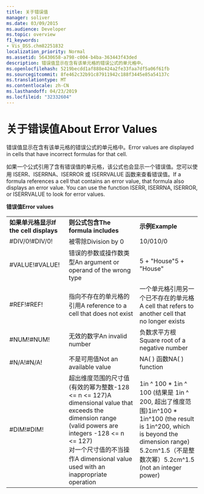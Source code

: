 ```yaml
---
title: 关于错误值
manager: soliver
ms.date: 03/09/2015
ms.audience: Developer
ms.topic: overview
f1_keywords:
- Vis_DSS.chm82251832
localization_priority: Normal
ms.assetid: 56430658-a798-c004-b4ba-363443f43ded
description: 错误值显示在含有该单元格的错误公式的单元格中。
ms.openlocfilehash: 5219becdd1af888e424a2fe33faa7df5a06f61fb
ms.sourcegitcommit: 8fe462c32b91c87911942c188f3445e85a54137c
ms.translationtype: MT
ms.contentlocale: zh-CN
ms.lasthandoff: 04/23/2019
ms.locfileid: "32332604"
---
```

# <a name="about-error-values"></a><span data-ttu-id="ccb45-103">关于错误值</span><span class="sxs-lookup"><span data-stu-id="ccb45-103">About Error Values</span></span>

<span data-ttu-id="ccb45-104">错误值显示在含有该单元格的错误公式的单元格中。</span><span class="sxs-lookup"><span data-stu-id="ccb45-104">Error values are displayed in cells that have incorrect formulas for that cell.</span></span>
  
<span data-ttu-id="ccb45-p101">如果一个公式引用了含有错误值的单元格，该公式也会显示一个错误值。您可以使用 ISERR、ISERRNA、ISERROR 或 ISERRVALUE 函数来查看错误值。</span><span class="sxs-lookup"><span data-stu-id="ccb45-p101">If a formula references a cell that contains an error value, that formula also displays an error value. You can use the function ISERR, ISERRNA, ISERROR, or ISERRVALUE to look for error values.</span></span>
  
<span data-ttu-id="ccb45-107">**错误值**</span><span class="sxs-lookup"><span data-stu-id="ccb45-107">**Error values**</span></span>

||||
|:-----|:-----|:-----|
|<span data-ttu-id="ccb45-108">**如果单元格显示**</span><span class="sxs-lookup"><span data-stu-id="ccb45-108">**If the cell displays**</span></span> <br/> |<span data-ttu-id="ccb45-109">**则公式包含**</span><span class="sxs-lookup"><span data-stu-id="ccb45-109">**The formula includes**</span></span> <br/> |<span data-ttu-id="ccb45-110">**示例**</span><span class="sxs-lookup"><span data-stu-id="ccb45-110">**Example**</span></span> <br/> |
| <span data-ttu-id="ccb45-111">#DIV/0!</span><span class="sxs-lookup"><span data-stu-id="ccb45-111">#DIV/0!</span></span>  <br/> |<span data-ttu-id="ccb45-112">被零除</span><span class="sxs-lookup"><span data-stu-id="ccb45-112">Division by 0</span></span>  <br/> |<span data-ttu-id="ccb45-113">10/0</span><span class="sxs-lookup"><span data-stu-id="ccb45-113">10/0</span></span>  <br/> |
| <span data-ttu-id="ccb45-114">#VALUE!</span><span class="sxs-lookup"><span data-stu-id="ccb45-114">#VALUE!</span></span>  <br/> | <span data-ttu-id="ccb45-115">错误的参数或操作数类型</span><span class="sxs-lookup"><span data-stu-id="ccb45-115">An argument or operand of the wrong type</span></span>  <br/> | <span data-ttu-id="ccb45-116">5 + "House"</span><span class="sxs-lookup"><span data-stu-id="ccb45-116">5 + "House"</span></span>  <br/> |
| <span data-ttu-id="ccb45-117">#REF!</span><span class="sxs-lookup"><span data-stu-id="ccb45-117">#REF!</span></span>  <br/> | <span data-ttu-id="ccb45-118">指向不存在的单元格的引用</span><span class="sxs-lookup"><span data-stu-id="ccb45-118">A reference to a cell that does not exist</span></span>  <br/> | <span data-ttu-id="ccb45-119">一个单元格引用另一个已不存在的单元格</span><span class="sxs-lookup"><span data-stu-id="ccb45-119">A cell that refers to another cell that no longer exists</span></span>  <br/> |
| <span data-ttu-id="ccb45-120">#NUM!</span><span class="sxs-lookup"><span data-stu-id="ccb45-120">#NUM!</span></span>  <br/> | <span data-ttu-id="ccb45-121">无效的数字</span><span class="sxs-lookup"><span data-stu-id="ccb45-121">An invalid number</span></span>  <br/> | <span data-ttu-id="ccb45-122">负数求平方根</span><span class="sxs-lookup"><span data-stu-id="ccb45-122">Square root of a negative number</span></span>  <br/> |
| <span data-ttu-id="ccb45-123">#N/A!</span><span class="sxs-lookup"><span data-stu-id="ccb45-123">#N/A!</span></span>  <br/> | <span data-ttu-id="ccb45-124">不是可用值</span><span class="sxs-lookup"><span data-stu-id="ccb45-124">Not an available value</span></span>  <br/> | <span data-ttu-id="ccb45-125">NA( ) 函数</span><span class="sxs-lookup"><span data-stu-id="ccb45-125">NA( ) function</span></span>  <br/> |
| <span data-ttu-id="ccb45-126">#DIM!</span><span class="sxs-lookup"><span data-stu-id="ccb45-126">#DIM!</span></span>  <br/> | <span data-ttu-id="ccb45-127">超出维度范围的尺寸值 (有效的幂为整数-128 \<= n \<= 127)</span><span class="sxs-lookup"><span data-stu-id="ccb45-127">A dimensional value that exceeds the dimension range (valid powers are integers -128 \<= n \<= 127)</span></span>  <br/> <span data-ttu-id="ccb45-128">对一个尺寸值的不当操作</span><span class="sxs-lookup"><span data-stu-id="ccb45-128">A dimensional value used with an inappropriate operation</span></span>  <br/> |<span data-ttu-id="ccb45-129">1in ^ 100 \* 1in ^ 100 (结果是 1in ^ 200, 超出了维度范围)</span><span class="sxs-lookup"><span data-stu-id="ccb45-129">1in^100 \* 1in^100 (the result is 1in^200, which is beyond the dimension range)</span></span>  <br/> <span data-ttu-id="ccb45-130">5.2cm^1.5（不是整数次幂）</span><span class="sxs-lookup"><span data-stu-id="ccb45-130">5.2cm^1.5 (not an integer power)</span></span>  <br/> |
   

